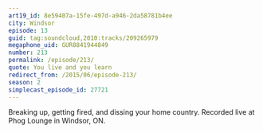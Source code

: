 ```yaml
---
art19_id: 8e59407a-15fe-497d-a946-2da58781b4ee
city: Windsor
episode: 13
guid: tag:soundcloud,2010:tracks/209265979
megaphone_uid: GUR8841944849
number: 213
permalink: /episode/213/
quote: You live and you learn
redirect_from: /2015/06/episode-213/
season: 2
simplecast_episode_id: 27721
---
```


Breaking up, getting fired, and dissing your home country. Recorded live at Phog Lounge in Windsor, ON.